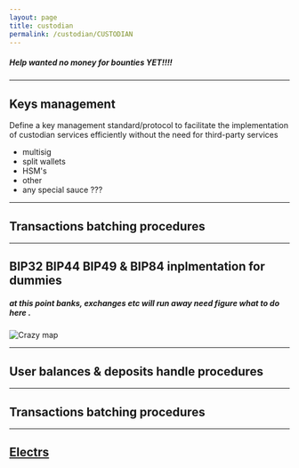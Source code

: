 ```yaml
---
layout: page
title: custodian 
permalink: /custodian/CUSTODIAN
---
```

##### Help wanted no money for bounties YET!!!!


***
## Keys management

Define a key management standard/protocol to facilitate the implementation of custodian services efficiently without the need for third-party services

- multisig 
- split wallets
- HSM's
- other
- any special sauce ??? 


***
## Transactions batching procedures

***
## BIP32 BIP44 BIP49 & BIP84 inplmentation for dummies 

##### at this point banks, exchanges etc will run away need figure what to do here .

 <img class="" alt="Crazy map" src="{{ site.url }}/images/crazy_map.png" />

***
## User balances & deposits handle procedures 

***
## Transactions batching procedures

***
## [Electrs](https://github.com/Blockstream/electrs)
